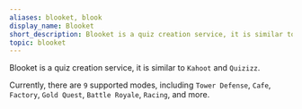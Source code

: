 ```yaml
---
aliases: blooket, blook
display_name: Blooket
short_description: Blooket is a quiz creation service, it is similar to `Kahoot` and `Quizizz`.
topic: blooket
---
```

Blooket is a quiz creation service, it is similar to `Kahoot` and `Quizizz`.

Currently, there are `9` supported modes, including `Tower Defense`, `Cafe`, `Factory`, `Gold Quest`, `Battle Royale`, `Racing`, and more.
